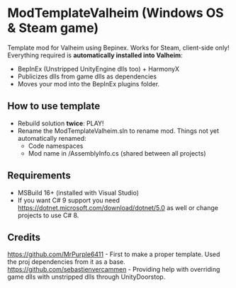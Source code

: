 # ModTemplateValheim (Windows OS & Steam game)
Template mod for Valheim using Bepinex. Works for Steam, client-side only!
Everything required is **automatically installed into Valheim**:
 - BepInEx (Unstripped UnityEngine dlls too) + HarmonyX
 - Publicizes dlls from game dlls as dependencies
 - Moves your mod into the BepInEx plugins folder.

## How to use template
 - Rebuild solution **twice**: PLAY!
 - Rename the ModTemplateValheim.sln to rename mod. Things not yet automatically renamed:
   - Code namespaces
   - Mod name in /AssemblyInfo.cs (shared between all projects)

## Requirements
 - MSBuild 16+ (installed with Visual Studio)
 - If you want C# 9 support you need https://dotnet.microsoft.com/download/dotnet/5.0 as well or change projects to use C# 8.

## Credits
https://github.com/MrPurple6411 - First to make a proper template. Used the proj dependencies from it as a base.  
https://github.com/sebastienvercammen - Providing help with overriding game dlls with unstripped dlls through UnityDoorstop.
